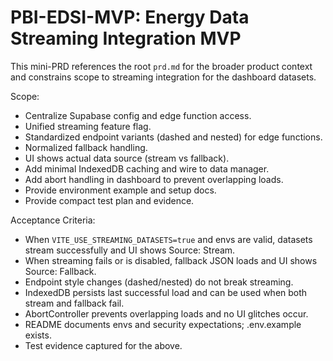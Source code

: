 # PBI-EDSI-MVP: Energy Data Streaming Integration MVP

This mini-PRD references the root `prd.md` for the broader product context and constrains scope to streaming integration for the dashboard datasets.

Scope:
- Centralize Supabase config and edge function access.
- Unified streaming feature flag.
- Standardized endpoint variants (dashed and nested) for edge functions.
- Normalized fallback handling.
- UI shows actual data source (stream vs fallback).
- Add minimal IndexedDB caching and wire to data manager.
- Add abort handling in dashboard to prevent overlapping loads.
- Provide environment example and setup docs.
- Provide compact test plan and evidence.

Acceptance Criteria:
- When `VITE_USE_STREAMING_DATASETS=true` and envs are valid, datasets stream successfully and UI shows Source: Stream.
- When streaming fails or is disabled, fallback JSON loads and UI shows Source: Fallback.
- Endpoint style changes (dashed/nested) do not break streaming.
- IndexedDB persists last successful load and can be used when both stream and fallback fail.
- AbortController prevents overlapping loads and no UI glitches occur.
- README documents envs and security expectations; .env.example exists.
- Test evidence captured for the above.
